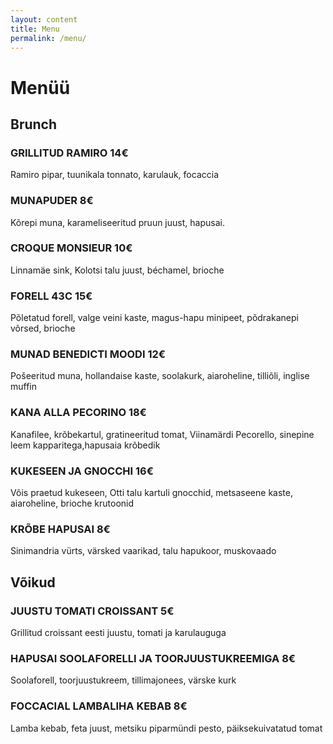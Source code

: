 ```yaml
---
layout: content
title: Menu
permalink: /menu/
---
```

<h1>Menüü</h1>

<section class="menu-section">
  <h2 class="menu-heading">Brunch</h2>
  <div class="menu-item">
    <h3>GRILLITUD RAMIRO <span class="price">14€</span></h3>
    <p>Ramiro pipar, tuunikala tonnato, karulauk, focaccia</p>
  </div>
  <div class="menu-item">
    <h3>MUNAPUDER <span class="price">8€</span></h3>
    <p>Kõrepi muna, karameliseeritud pruun juust, hapusai.</p>
  </div>
  <div class="menu-item">
    <h3>CROQUE MONSIEUR  <span class="price">10€</span></h3>
    <p>Linnamäe sink, Kolotsi talu juust, béchamel, brioche</p>
  </div>
  <div class="menu-item">
    <h3>FORELL 43C <span class="price">15€</span></h3>
    <p>Põletatud forell, valge veini kaste, magus-hapu minipeet, põdrakanepi võrsed, brioche</p>
  </div>
  <div class="menu-item">
    <h3>MUNAD BENEDICTI MOODI <span class="price">12€</span></h3>
    <p>Pošeeritud muna, hollandaise kaste, soolakurk, aiaroheline, tilliõli, inglise muffin</p>
  </div>
  <div class="menu-item">
    <h3>KANA ALLA PECORINO  <span class="price">18€</span></h3>
    <p>Kanafilee, krõbekartul, gratineeritud tomat, Viinamärdi Pecorello, sinepine leem kapparitega,hapusaia krõbedik</p>
  </div>
  <div class="menu-item">
    <h3>KUKESEEN JA GNOCCHI  <span class="price">16€</span></h3>
    <p>Võis praetud kukeseen, Otti talu kartuli gnocchid, metsaseene kaste, aiaroheline, brioche krutoonid</p>
  </div>
  <div class="menu-item">
    <h3>KRÕBE HAPUSAI <span class="price">8€</span></h3>
    <p>Sinimandria vürts, värsked vaarikad, talu hapukoor, muskovaado</p>
  </div>
</section>

<section class="menu-section">
  <h2 class="menu-heading">Võikud</h2>
  <div class="menu-item">
    <h3>JUUSTU TOMATI CROISSANT  <span class="price">5€</span></h3>
    <p>Grillitud croissant eesti juustu, tomati ja karulauguga</p>
  </div>
  <div class="menu-item">
    <h3>HAPUSAI SOOLAFORELLI JA TOORJUUSTUKREEMIGA <span class="price">8€</span></h3>
    <p>Soolaforell, toorjuustukreem, tillimajonees, värske kurk</p>
  </div><div class="menu-item">
    <h3>FOCCACIAL LAMBALIHA KEBAB <span class="price">8€</span></h3>
    <p>Lamba kebab, feta juust, metsiku piparmündi pesto, päiksekuivatatud tomat</p>
  </div>
</section>

<!--
<section class="menu-section">
  <h2 class="menu-heading">Drinks</h2>
  <div class="menu-item">
    <h3>TBD <span class="price">8€</span></h3>
    <p>Mingi jook, miski vimka, mullid või jää.</p>
  </div>
  <div class="menu-item">
    <h3>TBD <span class="price">8€</span></h3>
    <p>Cristal</p>
  </div>
  <div class="menu-item">
    <h3>TBD <span class="price">8€</span></h3>
    <p>Cristal</p>
  </div>
  <div class="menu-item">
    <h3>TBD <span class="price">8€</span></h3>
    <p>Cristal</p>
  </div>
  <div class="menu-item">
    <h3>TBD <span class="price">8€</span></h3>
    <p>Cristal</p>
  </div>
</section>
-->
